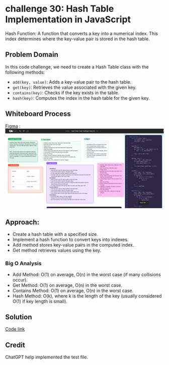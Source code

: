 # challenge 30: Hash Table Implementation in JavaScript
Hash Function: A function that converts a key into a numerical index. This index determines where the key-value pair is stored in the hash table.

## Problem Domain

In this code challenge, we need to create a Hash Table class with the following methods:
- `add(key, value)`: Adds a key-value pair to the hash table.
- `get(key)`: Retrieves the value associated with the given key.
- `contains(key)`: Checks if the key exists in the table.
- `hash(key)`: Computes the index in the hash table for the given key.

## Whiteboard Process
[Figma](https://www.figma.com/board/2CfJ1XFhSXmEcBFe4kJo7S/Hash-Table-Code-Challenge%3A-Class-30?node-id=14905-11&t=pEyx9iu6r9PcCMfe-0) : ![alt text](image.png)

## Approach:
- Create a hash table with a specified size.
- Implement a hash function to convert keys into indexes.
- Add method stores key-value pairs in the computed index.
- Get method retrieves values using the key.


### Big O Analysis
- Add Method: O(1) on average, O(n) in the worst case (if many collisions occur).
- Get Method: O(1) on average, O(n) in the worst case.
- Contains Method: O(1) on average, O(n) in the worst case.
- Hash Method: O(k), where k is the length of the key (usually considered O(1) if key length is small).

## Solution
[Code link](./hashtable.js)

## Credit
ChatGPT help implemented the test file.
